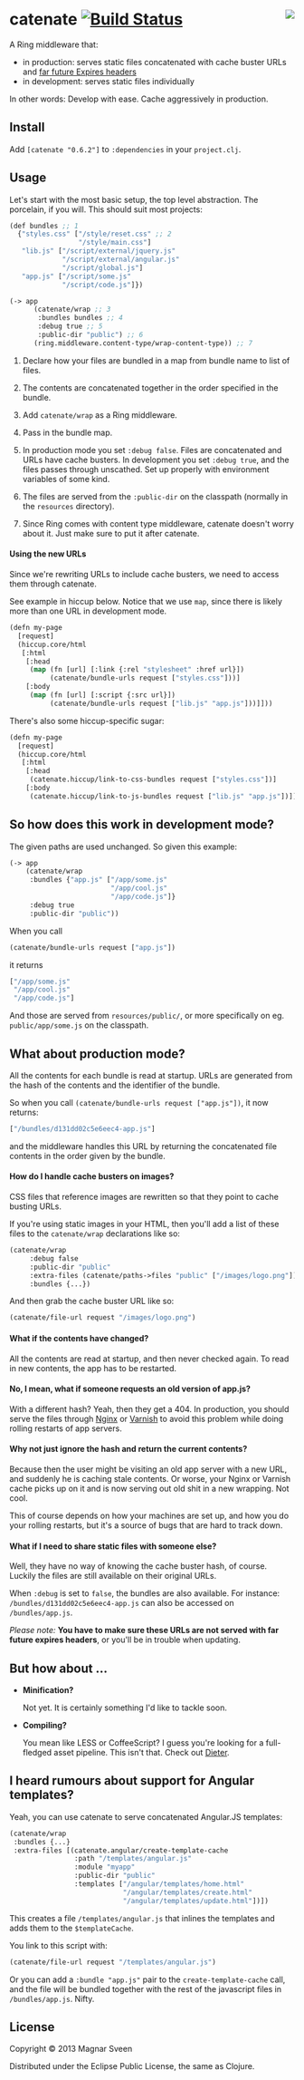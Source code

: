 # <img align="right" src="https://raw.github.com/magnars/catenate/master/concatenated.jpg"> catenate [![Build Status](https://secure.travis-ci.org/magnars/catenate.png)](http://travis-ci.org/magnars/catenate)

A Ring middleware that:

 - in production: serves static files concatenated with cache buster URLs and [far future Expires headers](http://developer.yahoo.com/performance/rules.html#expires)
 - in development: serves static files individually

In other words: Develop with ease. Cache aggressively in production.

## Install

Add `[catenate "0.6.2"]` to `:dependencies` in your `project.clj`.

## Usage

Let's start with the most basic setup, the top level abstraction. The
porcelain, if you will. This should suit most projects:

```cl
(def bundles ;; 1
  {"styles.css" ["/style/reset.css" ;; 2
                 "/style/main.css"]
   "lib.js" ["/script/external/jquery.js"
             "/script/external/angular.js"
             "/script/global.js"]
   "app.js" ["/script/some.js"
             "/script/code.js"]})

(-> app
      (catenate/wrap ;; 3
       :bundles bundles ;; 4
       :debug true ;; 5
       :public-dir "public") ;; 6
      (ring.middleware.content-type/wrap-content-type)) ;; 7
```

1. Declare how your files are bundled in a map from bundle name to
   list of files.

2. The contents are concatenated together in the order specified in the
   bundle.

3. Add `catenate/wrap` as a Ring middleware.

4. Pass in the bundle map.

5. In production mode you set `:debug false`. Files are concatenated
   and URLs have cache busters. In development you set `:debug true`,
   and the files passes through unscathed. Set up properly with
   environment variables of some kind.

6. The files are served from the `:public-dir` on the classpath
   (normally in the `resources` directory).

7. Since Ring comes with content type middleware, catenate doesn't
   worry about it. Just make sure to put it after catenate.

#### Using the new URLs

Since we're rewriting URLs to include cache busters, we need to access
them through catenate.

See example in hiccup below. Notice that we use `map`, since there is
likely more than one URL in development mode.

```cl
(defn my-page
  [request]
  (hiccup.core/html
   [:html
    [:head
     (map (fn [url] [:link {:rel "stylesheet" :href url}])
          (catenate/bundle-urls request ["styles.css"]))]
    [:body
     (map (fn [url] [:script {:src url}])
          (catenate/bundle-urls request ["lib.js" "app.js"]))]]))
```

There's also some hiccup-specific sugar:

```cl
(defn my-page
  [request]
  (hiccup.core/html
   [:html
    [:head
     (catenate.hiccup/link-to-css-bundles request ["styles.css"])]
    [:body
     (catenate.hiccup/link-to-js-bundles request ["lib.js" "app.js"])]]))
```

## So how does this work in development mode?

The given paths are used unchanged. So given this example:

```cl
(-> app
    (catenate/wrap
     :bundles {"app.js" ["/app/some.js"
                         "/app/cool.js"
                         "/app/code.js"]}
     :debug true
     :public-dir "public"))
```

When you call

```cl
(catenate/bundle-urls request ["app.js"])
```

it returns

```cl
["/app/some.js"
 "/app/cool.js"
 "/app/code.js"]
```

And those are served from `resources/public/`, or more specifically on
eg. `public/app/some.js` on the classpath.

## What about production mode?

All the contents for each bundle is read at startup. URLs are
generated from the hash of the contents and the identifier of the
bundle.

So when you call `(catenate/bundle-urls request ["app.js"])`, it now
returns:

```cl
["/bundles/d131dd02c5e6eec4-app.js"]
```

and the middleware handles this URL by returning the concatenated
file contents in the order given by the bundle.

#### How do I handle cache busters on images?

CSS files that reference images are rewritten so that they point to
cache busting URLs.

If you're using static images in your HTML, then you'll add a list of
these files to the `catenate/wrap` declarations like so:

```cl
(catenate/wrap
     :debug false
     :public-dir "public"
     :extra-files (catenate/paths->files "public" ["/images/logo.png"])
     :bundles {...})
```

And then grab the cache buster URL like so:

```cl
(catenate/file-url request "/images/logo.png")
```

#### What if the contents have changed?

All the contents are read at startup, and then never checked again. To
read in new contents, the app has to be restarted.

#### No, I mean, what if someone requests an old version of app.js?

With a different hash? Yeah, then they get a 404. In production, you
should serve the files through [Nginx](http://nginx.org/) or
[Varnish](https://www.varnish-cache.org/) to avoid this problem while
doing rolling restarts of app servers.

#### Why not just ignore the hash and return the current contents?

Because then the user might be visiting an old app server with a new
URL, and suddenly he is caching stale contents. Or worse, your Nginx
or Varnish cache picks up on it and is now serving out old shit in a
new wrapping. Not cool.

This of course depends on how your machines are set up, and how you do
your rolling restarts, but it's a source of bugs that are hard to
track down.

#### What if I need to share static files with someone else?

Well, they have no way of knowing the cache buster hash, of course.
Luckily the files are still available on their original URLs.

When `:debug` is set to `false`, the bundles are also available. For
instance: `/bundles/d131dd02c5e6eec4-app.js` can also be accessed on
`/bundles/app.js`.

*Please note:* **You have to make sure these URLs are not served with
far future expires headers**, or you'll be in trouble when updating.

## But how about ...

 - **Minification?**

   Not yet. It is certainly something I'd like to tackle soon.

 - **Compiling?**

   You mean like LESS or CoffeeScript? I guess you're looking for a
   full-fledged asset pipeline. This isn't that. Check out
   [Dieter](https://github.com/edgecase/dieter).

## I heard rumours about support for Angular templates?

Yeah, you can use catenate to serve concatenated Angular.JS templates:

```cl
(catenate/wrap
 :bundles {...}
 :extra-files [(catenate.angular/create-template-cache
                :path "/templates/angular.js"
                :module "myapp"
                :public-dir "public"
                :templates ["/angular/templates/home.html"
                            "/angular/templates/create.html"
                            "/angular/templates/update.html"])])
```

This creates a file `/templates/angular.js` that inlines the templates
and adds them to the `$templateCache`.

You link to this script with:

```cl
(catenate/file-url request "/templates/angular.js")
```

Or you can add a `:bundle "app.js"` pair to the
`create-template-cache` call, and the file will be bundled together
with the rest of the javascript files in `/bundles/app.js`. Nifty.

## License

Copyright © 2013 Magnar Sveen

Distributed under the Eclipse Public License, the same as Clojure.

